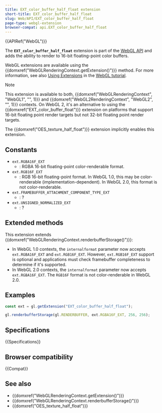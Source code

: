 ```yaml
---
title: EXT_color_buffer_half_float extension
short-title: EXT_color_buffer_half_float
slug: Web/API/EXT_color_buffer_half_float
page-type: webgl-extension
browser-compat: api.EXT_color_buffer_half_float
---
```


{{APIRef("WebGL")}}

The **`EXT_color_buffer_half_float`** extension is part of the [WebGL API](/en-US/docs/Web/API/WebGL_API) and adds the ability to render to 16-bit floating-point color buffers.

WebGL extensions are available using the {{domxref("WebGLRenderingContext.getExtension()")}} method. For more information, see also [Using Extensions](/en-US/docs/Web/API/WebGL_API/Using_Extensions) in the [WebGL tutorial](/en-US/docs/Web/API/WebGL_API/Tutorial).

> [!NOTE]
> This extension is available to both, {{domxref("WebGLRenderingContext", "WebGL1", "", 1)}} and {{domxref("WebGL2RenderingContext", "WebGL2", "", 1)}} contexts. On WebGL 2, it's an alternative to using the {{domxref("EXT_color_buffer_float")}} extension on platforms that support 16-bit floating point render targets but not 32-bit floating point render targets.
>
> The {{domxref("OES_texture_half_float")}} extension implicitly enables this extension.

## Constants

- `ext.RGBA16F_EXT`
  - : RGBA 16-bit floating-point color-renderable format.
- `ext.RGB16F_EXT`
  - : RGB 16-bit floating-point format. In WebGL 1.0, this may be color-renderable (implementation-dependent). In WebGL 2.0, this format is not color-renderable.
- `ext.FRAMEBUFFER_ATTACHMENT_COMPONENT_TYPE_EXT`
  - : ?
- `ext.UNSIGNED_NORMALIZED_EXT`
  - : ?

## Extended methods

This extension extends {{domxref("WebGLRenderingContext.renderbufferStorage()")}}:

- In WebGL 1.0 contexts, the `internalformat` parameter now accepts `ext.RGBA16F_EXT` and `ext.RGB16F_EXT`. However, `ext.RGB16F_EXT` support is optional and applications must check framebuffer completeness to determine if it's supported.
- In WebGL 2.0 contexts, the `internalformat` parameter now accepts `ext.RGBA16F_EXT`. The `RGB16F` format is not color-renderable in WebGL 2.0.

## Examples

```js
const ext = gl.getExtension("EXT_color_buffer_half_float");

gl.renderbufferStorage(gl.RENDERBUFFER, ext.RGBA16F_EXT, 256, 256);
```

## Specifications

{{Specifications}}

## Browser compatibility

{{Compat}}

## See also

- {{domxref("WebGLRenderingContext.getExtension()")}}
- {{domxref("WebGLRenderingContext.renderbufferStorage()")}}
- {{domxref("OES_texture_half_float")}}
